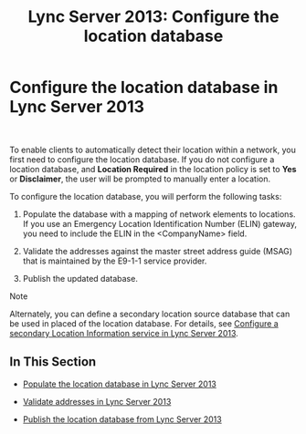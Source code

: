 ﻿---
title: 'Lync Server 2013: Configure the location database'
TOCTitle: Configure the location database
ms:assetid: 8544be31-6958-47ef-b926-fdc80d56191c
ms:mtpsurl: https://technet.microsoft.com/en-us/library/Gg398679(v=OCS.15)
ms:contentKeyID: 48184704
ms.date: 07/23/2014
mtps_version: v=OCS.15
---

# Configure the location database in Lync Server 2013

 


To enable clients to automatically detect their location within a network, you first need to configure the location database. If you do not configure a location database, and **Location Required** in the location policy is set to **Yes** or **Disclaimer**, the user will be prompted to manually enter a location.

To configure the location database, you will perform the following tasks:

1.  Populate the database with a mapping of network elements to locations. If you use an Emergency Location Identification Number (ELIN) gateway, you need to include the ELIN in the \<CompanyName\> field.

2.  Validate the addresses against the master street address guide (MSAG) that is maintained by the E9-1-1 service provider.

3.  Publish the updated database.


> [!NOTE]
> Alternately, you can define a secondary location source database that can be used in placed of the location database. For details, see <A href="lync-server-2013-configure-a-secondary-location-information-service.md">Configure a secondary Location Information service in Lync Server 2013</A>.



## In This Section

  - [Populate the location database in Lync Server 2013](lync-server-2013-populate-the-location-database.md)

  - [Validate addresses in Lync Server 2013](lync-server-2013-validate-addresses.md)

  - [Publish the location database from Lync Server 2013](lync-server-2013-publish-the-location-database.md)

